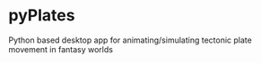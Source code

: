 # pyPlates
Python based desktop app for animating/simulating tectonic plate movement in fantasy worlds
